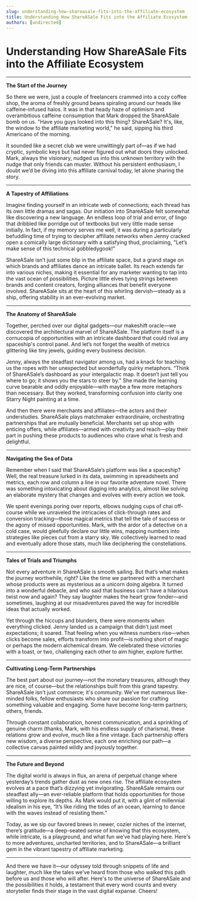 ```yaml
---
slug: understanding-how-shareasale-fits-into-the-affiliate-ecosystem
title: Understanding How ShareASale Fits into the Affiliate Ecosystem
authors: [undirected]
---
```



# Understanding How ShareASale Fits into the Affiliate Ecosystem

---

**The Start of the Journey**

So there we were, just a couple of freelancers crammed into a cozy coffee shop, the aroma of freshly ground beans spiraling around our heads like caffeine-infused halos. It was in that heady haze of optimism and overambitious caffeine consumption that Mark dropped the ShareASale bomb on us. "Have you guys looked into this thing? ShareASale? It's, like, the window to the affiliate marketing world," he said, sipping his third Americano of the morning.

It sounded like a secret club we were unwittingly part of—as if we had cryptic, symbolic keys but had never figured out what doors they unlocked. Mark, always the visionary, nudged us into this unknown territory with the nudge that only friends can muster. Without his persistent enthusiasm, I doubt we’d be diving into this affiliate carnival today, let alone sharing the story.

---

**A Tapestry of Affiliations**

Imagine finding yourself in an intricate web of connections; each thread has its own little dramas and sagas. Our initiation into ShareASale felt somewhat like discovering a new language. An endless loop of trial and error, of lingo that dribbled like porridge out of textbooks but very little made sense initially. In fact, if my memory serves me well, it was during a particularly befuddling time of trying to decipher affiliate networks when Jenny cracked open a comically large dictionary with a satisfying thud, proclaiming, "Let’s make sense of this technical gobbledygook!"

ShareASale isn’t just some blip in the affiliate space, but a grand stage on which brands and affiliates dance an intricate ballet. Its reach extends far into various niches, making it essential for any marketer wanting to tap into the vast ocean of possibilities. Picture little elves tying strings between brands and content creators, forging alliances that benefit everyone involved. ShareASale sits at the heart of this whirling dervish—steady as a ship, offering stability in an ever-evolving market.

---

**The Anatomy of ShareASale**

Together, perched over our digital gadgets—our makeshift oracle—we discovered the architectural marvel of ShareASale. The platform itself is a cornucopia of opportunities with an intricate dashboard that could rival any spaceship's control panel. And let’s not forget the wealth of metrics glittering like tiny jewels, guiding every business decision. 

Jenny, always the steadfast navigator among us, had a knack for teaching us the ropes with her unexpected but wonderfully quirky metaphors. “Think of ShareASale’s dashboard as your intergalactic map. It doesn’t just tell you where to go; it shows you the stars to steer by.” She made the learning curve bearable and oddly enjoyable—with maybe a few more metaphors than necessary. But they worked, transforming confusion into clarity one Starry Night painting at a time. 

And then there were merchants and affiliates—the actors and their understudies. ShareASale plays matchmaker extraordinaire, orchestrating partnerships that are mutually beneficial. Merchants set up shop with enticing offers, while affiliates—armed with creativity and reach—play their part in pushing these products to audiences who crave what is fresh and delightful.

---

**Navigating the Sea of Data**

Remember when I said that ShareASale’s platform was like a spaceship? Well, the real treasure lurked in its data, swimming in spreadsheets and metrics, each row and column a line in our favorite adventure novel. There was something intoxicating about digging into analytics, almost like solving an elaborate mystery that changes and evolves with every action we took.

We spent evenings poring over reports, elbows nudging cups of chai off-course while we unraveled the intricacies of click-through rates and conversion tracking—those magical metrics that tell the tale of success or the agony of missed opportunities. Mark, with the ardor of a detective on a cold case, would gleefully declare our little wins, mapping numbers into strategies like pieces cut from a starry sky. We collectively learned to read and eventually adore those stats, much like deciphering the constellations.

---

**Tales of Trials and Triumphs**

Not every adventure in ShareASale is smooth sailing. But that’s what makes the journey worthwhile, right? Like the time we partnered with a merchant whose products were as mysterious as a unicorn doing algebra. It turned into a wonderful debacle, and who said that business can't have a hilarious twist now and again? They say laughter makes the heart grow fonder—and sometimes, laughing at our misadventures paved the way for incredible ideas that actually worked.

Yet through the hiccups and blunders, there were moments when everything clicked. Jenny landed us a campaign that didn’t just meet expectations; it soared. That feeling when you witness numbers rise—when clicks become sales, efforts transform into profit—is nothing short of magic or perhaps the modern alchemical dream. We celebrated these victories with a toast, or two, challenging each other to aim higher, explore further.

---

**Cultivating Long-Term Partnerships**

The best part about our journey—not the monetary treasures, although they are nice, of course—but the relationships built from this grand tapestry. ShareASale isn't just commerce; it's community. We've met numerous like-minded folks, fellow enthusiasts who share our passion for crafting something valuable and engaging. Some have become long-term partners; others, friends.

Through constant collaboration, honest communication, and a sprinkling of genuine charm (thanks, Mark, with his endless supply of charisma), these relations grow and evolve, much like a fine vintage. Each partnership offers new wisdom, a diverse perspective, each one enriching our path—a collective canvas painted wildly and joyously together.

---

**The Future and Beyond**

The digital world is always in flux, an arena of perpetual change where yesterday’s trends gather dust as new ones rise. The affiliate ecosystem evolves at a pace that’s dizzying yet invigorating. ShareASale remains our steadfast ally—an ever-reliable platform that holds opportunities for those willing to explore its depths. As Mark would put it, with a glint of millennial idealism in his eye, “It’s like riding the tides of an ocean, learning to dance with the waves instead of resisting them.”

Today, as we sip our favored brews in newer, cozier niches of the internet, there’s gratitude—a deep-seated sense of knowing that this ecosystem, while intricate, is a playground, and what fun we’ve had playing here. Here's to more adventures, uncharted territories, and to ShareASale—a brilliant gem in the vibrant tapestry of affiliate marketing.

---

And there we have it—our odyssey told through snippets of life and laughter, much like the tales we've heard from those who walked this path before us and those who will after. Here's to the universe of ShareASale and the possibilities it holds, a testament that every word counts and every storyteller finds their stage in the vast digital expanse. Cheers!